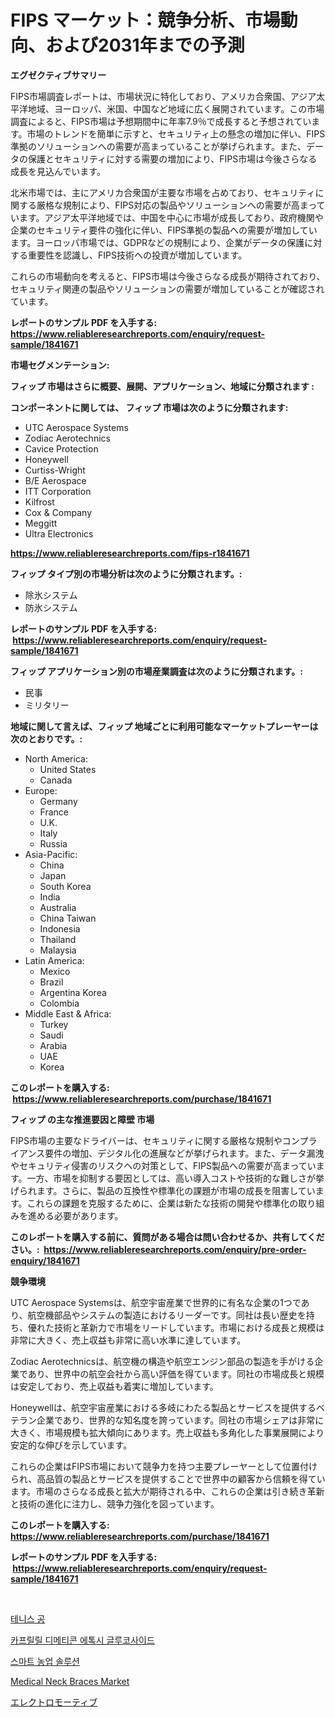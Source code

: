 <p><h1>FIPS マーケット：競争分析、市場動向、および2031年までの予測</h1></p><p><strong>エグゼクティブサマリー</strong></p>
<p><p>FIPS市場調査レポートは、市場状況に特化しており、アメリカ合衆国、アジア太平洋地域、ヨーロッパ、米国、中国など地域に広く展開されています。この市場調査によると、FIPS市場は予想期間中に年率7.9％で成長すると予想されています。市場のトレンドを簡単に示すと、セキュリティ上の懸念の増加に伴い、FIPS準拠のソリューションへの需要が高まっていることが挙げられます。また、データの保護とセキュリティに対する需要の増加により、FIPS市場は今後さらなる成長を見込んでいます。</p><p>北米市場では、主にアメリカ合衆国が主要な市場を占めており、セキュリティに関する厳格な規制により、FIPS対応の製品やソリューションへの需要が高まっています。アジア太平洋地域では、中国を中心に市場が成長しており、政府機関や企業のセキュリティ要件の強化に伴い、FIPS準拠の製品への需要が増加しています。ヨーロッパ市場では、GDPRなどの規制により、企業がデータの保護に対する重要性を認識し、FIPS技術への投資が増加しています。</p><p>これらの市場動向を考えると、FIPS市場は今後さらなる成長が期待されており、セキュリティ関連の製品やソリューションの需要が増加していることが確認されています。</p></p>
<p><strong>レポートのサンプル PDF を入手する: <a href="https://www.reliableresearchreports.com/enquiry/request-sample/1841671">https://www.reliableresearchreports.com/enquiry/request-sample/1841671</a></strong></p>
<p><strong>市場セグメンテーション:</strong></p>
<p><strong> フィップ 市場はさらに概要、展開、アプリケーション、地域に分類されます :</strong></p>
<p><strong>コンポーネントに関しては、 フィップ 市場は次のように分類されます: &nbsp;</strong></p>
<p><ul><li>UTC Aerospace Systems</li><li>Zodiac Aerotechnics</li><li>Cavice Protection</li><li>Honeywell</li><li>Curtiss-Wright</li><li>B/E Aerospace</li><li>ITT Corporation</li><li>Kilfrost</li><li>Cox & Company</li><li>Meggitt</li><li>Ultra Electronics</li></ul></p>
<p><strong><a href="https://www.reliableresearchreports.com/fips-r1841671">https://www.reliableresearchreports.com/fips-r1841671</a></strong></p>
<p><strong> フィップ タイプ別の市場分析は次のように分類されます。:</strong></p>
<p><ul><li>除氷システム</li><li>防氷システム</li></ul></p>
<p><strong>レポートのサンプル PDF を入手する: &nbsp;<a href="https://www.reliableresearchreports.com/enquiry/request-sample/1841671">https://www.reliableresearchreports.com/enquiry/request-sample/1841671</a></strong></p>
<p><strong> フィップ アプリケーション別の市場産業調査は次のように分類されます。:</strong></p>
<p><ul><li>民事</li><li>ミリタリー</li></ul></p>
<p><strong>地域に関して言えば、フィップ 地域ごとに利用可能なマーケットプレーヤーは次のとおりです。:</strong></p>
<p><ul>
    <li>
        North America:
        <ul>
            <li>United States</li>
            <li>Canada</li>
        </ul>
    </li>
    <li>
        Europe:
        <ul>
            <li>Germany</li>
            <li>France</li>
            <li>U.K.</li>
            <li>Italy</li>
            <li>Russia</li>
        </ul>
    </li>
    <li>
        Asia-Pacific:
        <ul>
            <li>China</li>
            <li>Japan</li>
            <li>South Korea</li>
            <li>India</li>
            <li>Australia</li>
            <li>China Taiwan</li>
            <li>Indonesia</li>
            <li>Thailand</li>
            <li>Malaysia</li>
        </ul>
    </li>
    <li>
        Latin America:
        <ul>
            <li>Mexico</li>
            <li>Brazil</li>
            <li>Argentina Korea</li>
            <li>Colombia</li>
        </ul>
    </li>
    <li>
        Middle East & Africa:
        <ul>
            <li>Turkey</li>
            <li>Saudi</li>
            <li>Arabia</li>
            <li>UAE</li>
            <li>Korea</li>
        </ul>
    </li>
    </ul></p>
<p><strong>このレポートを購入する: &nbsp;<a href="https://www.reliableresearchreports.com/purchase/1841671">https://www.reliableresearchreports.com/purchase/1841671</a></strong></p>
<p><strong>フィップ の主な推進要因と障壁 市場</strong></p>
<p><p>FIPS市場の主要なドライバーは、セキュリティに関する厳格な規制やコンプライアンス要件の増加、デジタル化の進展などが挙げられます。また、データ漏洩やセキュリティ侵害のリスクへの対策として、FIPS製品への需要が高まっています。一方、市場を抑制する要因としては、高い導入コストや技術的な難しさが挙げられます。さらに、製品の互換性や標準化の課題が市場の成長を阻害しています。これらの課題を克服するために、企業は新たな技術の開発や標準化の取り組みを進める必要があります。</p></p>
<p><strong>このレポートを購入する前に、質問がある場合は問い合わせるか、共有してください。:&nbsp; <a href="https://www.reliableresearchreports.com/enquiry/pre-order-enquiry/1841671">https://www.reliableresearchreports.com/enquiry/pre-order-enquiry/1841671</a></strong></p>
<p><strong>競争環境</strong></p>
<p><p>UTC Aerospace Systemsは、航空宇宙産業で世界的に有名な企業の1つであり、航空機部品やシステムの製造におけるリーダーです。同社は長い歴史を持ち、優れた技術と革新力で市場をリードしています。市場における成長と規模は非常に大きく、売上収益も非常に高い水準に達しています。</p><p>Zodiac Aerotechnicsは、航空機の構造や航空エンジン部品の製造を手がける企業であり、世界中の航空会社から高い評価を得ています。同社の市場成長と規模は安定しており、売上収益も着実に増加しています。</p><p>Honeywellは、航空宇宙産業における多岐にわたる製品とサービスを提供するベテラン企業であり、世界的な知名度を誇っています。同社の市場シェアは非常に大きく、市場規模も拡大傾向にあります。売上収益も多角化した事業展開により安定的な伸びを示しています。</p><p>これらの企業はFIPS市場において競争力を持つ主要プレーヤーとして位置付けられ、高品質の製品とサービスを提供することで世界中の顧客から信頼を得ています。市場のさらなる成長と拡大が期待される中、これらの企業は引き続き革新と技術の進化に注力し、競争力強化を図っています。</p></p>
<p><strong>このレポートを購入する: &nbsp; <a href="https://www.reliableresearchreports.com/purchase/1841671">https://www.reliableresearchreports.com/purchase/1841671</a></strong></p>
<p><strong>レポートのサンプル PDF を入手する: &nbsp;<a href="https://www.reliableresearchreports.com/enquiry/request-sample/1841671">https://www.reliableresearchreports.com/enquiry/request-sample/1841671</a></strong><strong></strong></p>
<p>&nbsp;</p>
<p><p><a href="https://github.com/sammyUltyylrich9067856/Market-Research-Report-List-1/blob/main/107726122245.md">테니스 공</a></p><p><a href="https://medium.com/@brisamorar2023/%EC%B9%B4%ED%94%84%EB%A6%B4%EB%A6%B4-%EB%8B%A4%EC%9D%B4%EB%A9%94%ED%8B%B0%EC%BD%98-%EC%97%90%ED%86%A1%EC%8B%9C-%EA%B8%80%EB%A3%A8%EC%BD%94%EC%82%AC%EC%9D%B4%EB%93%9C-%EC%8B%9C%EC%9E%A5-%EA%B7%9C%EB%AA%A8-cagr-2024-2030%EB%85%84-%ED%8A%B8%EB%A0%8C%EB%93%9C-76745b5de355">카프릴릴 디메티콘 에톡시 글루코사이드</a></p><p><a href="https://github.com/Elenrrera7685/Market-Research-Report-List-1/blob/main/275774322244.md">스마트 농업 솔루션</a></p><p><a href="https://github.com/Whitneyboyettebo9kiw7yr13/Market-Research-Report-List-2/blob/main/medical-neck-braces-market.md">Medical Neck Braces Market</a></p><p><a href="https://github.com/ReyesKohler20231/Market-Research-Report-List-1/blob/main/788824324290.md">エレクトロモーティブ</a></p></p>
